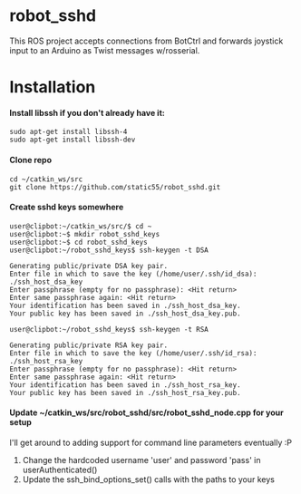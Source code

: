 # robot_sshd
This ROS project accepts connections from BotCtrl and forwards joystick input to an Arduino as Twist messages w/rosserial.

# Installation

#### Install libssh if you don't already have it:

`sudo apt-get install libssh-4`<br>
`sudo apt-get install libssh-dev`

#### Clone repo

`cd ~/catkin_ws/src`<br>
`git clone https://github.com/static55/robot_sshd.git`

#### Create sshd keys somewhere

`user@clipbot:~/catkin_ws/src/$ cd ~`<br>
`user@clipbot:~$ mkdir robot_sshd_keys`<br>
`user@clipbot:~$ cd robot_sshd_keys`<br>
`user@clipbot:~/robot_sshd_keys$ ssh-keygen -t DSA`<br>

```
Generating public/private DSA key pair.
Enter file in which to save the key (/home/user/.ssh/id_dsa): ./ssh_host_dsa_key
Enter passphrase (empty for no passphrase): <Hit return>
Enter same passphrase again: <Hit return>
Your identification has been saved in ./ssh_host_dsa_key.
Your public key has been saved in ./ssh_host_dsa_key.pub.
```

`user@clipbot:~/robot_sshd_keys$ ssh-keygen -t RSA`<br>

```
Generating public/private RSA key pair.
Enter file in which to save the key (/home/user/.ssh/id_rsa): ./ssh_host_rsa_key
Enter passphrase (empty for no passphrase): <Hit return>
Enter same passphrase again: <Hit return>
Your identification has been saved in ./ssh_host_rsa_key.
Your public key has been saved in ./ssh_host_rsa_key.pub.
```

#### Update ~/catkin_ws/src/robot_sshd/src/robot_sshd_node.cpp for your setup

I'll get around to adding support for command line parameters eventually :P

1. Change the hardcoded username 'user' and password 'pass' in userAuthenticated()
2. Update the ssh_bind_options_set() calls with the paths to your keys
